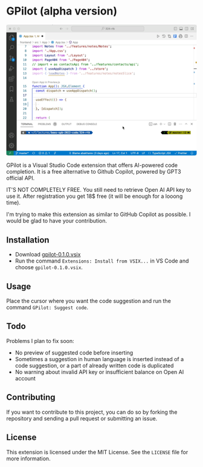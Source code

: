 # GPilot (alpha version)

![Usage Animation](usage.gif)

GPilot is a Visual Studio Code extension that offers AI-powered code completion. It is a free alternative to Github Copilot, powered by GPT3 official API.

IT'S NOT COMPLETELY FREE. You still need to retrieve Open AI API key to use it. After registration you get 18$ free (it will be enough for a looong time).

I'm trying to make this extension as similar to GitHub Copilot as possible. I would be glad to have your contribution.

## Installation

- Download [gpilot-0.1.0.vsix](gpilot-0.1.0.vsix)
- Run the command `Extensions: Install from VSIX...` in VS Code and choose `gpilot-0.1.0.vsix`.

## Usage

Place the cursor where you want the code suggestion and run the command `GPilot: Suggest code`.

## Todo

Problems I plan to fix soon:

- No preview of suggested code before inserting
- Sometimes a suggestion in human language is inserted instead of a code suggestion, or a part of already written code is duplicated
- No warning about invalid API key or insufficient balance on Open AI account

## Contributing

If you want to contribute to this project, you can do so by forking the repository and sending a pull request or submitting an issue.

## License

This extension is licensed under the MIT License. See the `LICENSE` file for more information.
